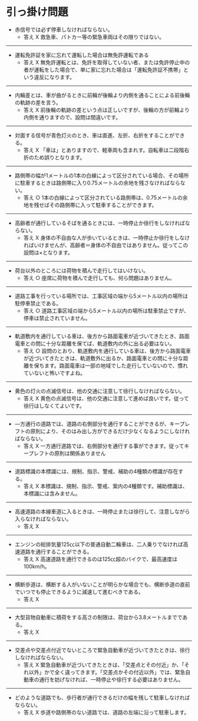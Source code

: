 # 引っ掛け問題

- 赤信号では必ず停車しなければならない。
  - 答え X    救急車、パトカー等の緊急車両はその限りではない。
---
- 運転免許証を家に忘れて運転した場合は無免許運転である
  - 答え X    無免許運転とは、免許を取得していない者、または免許停止中の者が運転をした場合で、単に家に忘れた場合は「運転免許証不携帯」という違反になります。
---
- 内輪差とは、車が曲がるときに前輪が後輪より内側を通ることによる前後輪の軌跡の差を言う。
  - 答え X    前後輪の軌跡の差という点は正しいですが、後輪の方が前輪より内側を通りますので、設問は間違いです。
---
- 対面する信号が青色灯火のとき、車は直進、左折、右折をすることができる。
  - 答え X    「車は」とありますので、軽車両も含まれす。自転車は二段階右折のため誤りとなります。
---
- 路側帯の幅が1メートルの1本の白線によって区分されている場合、その場所に駐車するときは路側帯に入り0.75メートルの余地を残さなければならない。
  - 答え ○    1本の白線によって区分されている路側帯は、0.75メートルの余地を残せばその路側帯に入って駐車することができます。
---
- 高齢者が通行しているそばを通るときには、一時停止か徐行をしなければならない。
  - 答え X    身体の不自由な人が歩いているときは、一時停止か徐行をしなければいけませんが、高齢者＝身体の不自由ではありません。従ってこの設問は×となります。
---
- 荷台以外のところには荷物を積んで走行してはいけない。
  - 答え ○    座席に荷物を積んで走行しても、何ら問題はありません。
---
- 道路工事を行っている場所では、工事区域の端から5メートル以内の場所は駐停車禁止である。
  - 答え ○    道路工事区域の端から5メートル以内の場所は駐車禁止ですが、停車は禁止されていません。 
---
- 軌道敷内を通行している車は、後方から路面電車が近づいてきたとき、路面電車との問に十分な距離を保てば、軌道敷内の外に出る必要はない。
  - 答え ○    設問のとおり、軌道敷内を通行している車は、後方から路面電車が近づいてきたときは、軌道敷外に出るか、路面電車との問に十分な距離を保ちます。路面電車は一部の地域でした走行していないので、慣れていないと怖いですよね。
---
- 黄色の灯火の点滅信号は、他の交通に注意して徐行しなければならない。
  - 答え X    黄色の点滅信号は、他の交通に注意して進めば良いです。従って徐行はしなくてよいです。
---
- —方通行の道路では、道路の右側部分を通行することができるが、キープレフトの原則により、そのはみ出し方ができるだけ少なくなるようにしなければならない。
  - 答え X    一方通行道路では、右側部分を通行する事ができます。従ってキープレフトの原則は関係ありません 
---
- 道路標識の本標識には、規制、指示、警戒、補助の4種類の標識が存在する。
  - 答え X    本標識は、規制、指示、警戒、案内の4種類です。補助標識は、本標識には含みません。
---
- 高速道路の本線車道に入るときは、一時停止または徐行して、注意しながら入らなければならない。
  - 答え X
---
- エンジンの総排気量125㏄以下の普通自動二輪車は、二人乗りでなければ高速道路を通行することができる。
  - 答え X    高速道路を通行できるのは125㏄超のバイクで、最高速度は100km/h。
---
- 横断歩道は、横断する人がいないことが明らかな場合でも、横断歩道の直前でいつでも停止できるように減速して進むべきである。
  - 答え X
---
- 大型貨物自動車に積荷をする高さの制限は、荷台から3.8メートルまでである。
  - 答え X 
---
- 交差点や交差点付近でないところで緊急自動車が近づいてきたときは、徐行しなければならない。
  - 答え X    緊急自動車が近づいてきたときは、「交差点とその付近」か、「それ以外」かで全く違ってきます。「交差点かその付近以外」では、緊急自動車の通行を妨げなければ、一時停止や徐行する必要はありません。
---
- どのような道路でも、歩行者が通行できるだけの幅を残して駐車しなければならない。
  - 答え X    歩道や路側帯のない道路では、道路の左端に沿って駐車します。
